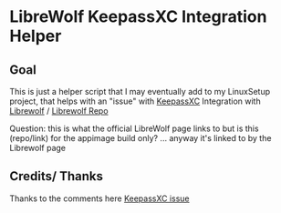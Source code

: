 # LibreWolf KeepassXC Integration Helper

## Goal

This is just a helper script that I may eventually add to my LinuxSetup project, that helps with an "issue" with [KeepassXC](https://github.com/keepassxreboot/keepassxc) Integration with [Librewolf](https://librewolf.net/) / [Librewolf Repo](https://codeberg.org/librewolf)

Question: this is what the official LibreWolf page links to but is this (repo/link) for the appimage build only? ... anyway it's linked to by the Librewolf page 

## Credits/ Thanks 

Thanks to the comments here [KeepassXC issue](https://github.com/keepassxreboot/keepassxc/issues/6907#issuecomment-1136491056)